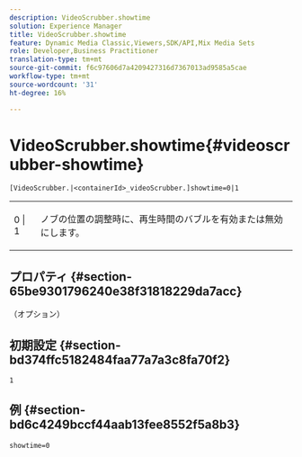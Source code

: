 ```yaml
---
description: VideoScrubber.showtime
solution: Experience Manager
title: VideoScrubber.showtime
feature: Dynamic Media Classic,Viewers,SDK/API,Mix Media Sets
role: Developer,Business Practitioner
translation-type: tm+mt
source-git-commit: f6c97606d7a4209427316d7367013ad9585a5cae
workflow-type: tm+mt
source-wordcount: '31'
ht-degree: 16%

---
```



# VideoScrubber.showtime{#videoscrubber-showtime}

`[VideoScrubber.|<containerId>_videoScrubber.]showtime=0|1`

<table id="table_6E9ED752CF1E4B7F97F857EB049B7EAC"> 
 <tbody> 
  <tr> 
   <td colname="col1"> <p> <span class="codeph"> 0 | 1</span> </p> </td> 
   <td colname="col2"> <p> ノブの位置の調整時に、再生時間のバブルを有効または無効にします。 </p> </td> 
  </tr> 
 </tbody> 
</table>

## プロパティ {#section-65be9301796240e38f31818229da7acc}

（オプション）

## 初期設定 {#section-bd374ffc5182484faa77a7a3c8fa70f2}

`1`

## 例 {#section-bd6c4249bccf44aab13fee8552f5a8b3}

`showtime=0`
